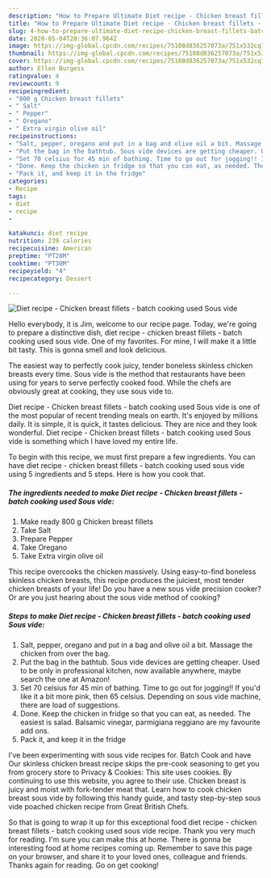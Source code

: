 ```yaml
---
description: "How to Prepare Ultimate Diet recipe - Chicken breast fillets - batch cooking used Sous vide"
title: "How to Prepare Ultimate Diet recipe - Chicken breast fillets - batch cooking used Sous vide"
slug: 4-how-to-prepare-ultimate-diet-recipe-chicken-breast-fillets-batch-cooking-used-sous-vide
date: 2020-05-04T20:36:07.964Z
image: https://img-global.cpcdn.com/recipes/75108d836257073a/751x532cq70/diet-recipe-chicken-breast-fillets-batch-cooking-used-sous-vide-recipe-main-photo.jpg
thumbnail: https://img-global.cpcdn.com/recipes/75108d836257073a/751x532cq70/diet-recipe-chicken-breast-fillets-batch-cooking-used-sous-vide-recipe-main-photo.jpg
cover: https://img-global.cpcdn.com/recipes/75108d836257073a/751x532cq70/diet-recipe-chicken-breast-fillets-batch-cooking-used-sous-vide-recipe-main-photo.jpg
author: Ellen Burgess
ratingvalue: 4
reviewcount: 9
recipeingredient:
- "800 g Chicken breast fillets"
- " Salt"
- " Pepper"
- " Oregano"
- " Extra virgin olive oil"
recipeinstructions:
- "Salt, pepper, oregano and put in a bag and olive oil a bit. Massage the chicken from over the bag."
- "Put the bag in the bathtub. Sous vide devices are getting cheaper. Used to be only in professional kitchen, now available anywhere, maybe search the one at Amazon!"
- "Set 70 celsius for 45 min of bathing. Time to go out for jogging!! If you&#39;d like it a bit more pink, then 65 celsius. Depending on sous vide machine, there are load of suggestions."
- "Done. Keep the chicken in fridge so that you can eat, as needed. The easiest is salad. Balsamic vinegar, parmigiana reggiano are my favourite add ons."
- "Pack it, and keep it in the fridge"
categories:
- Recipe
tags:
- diet
- recipe
- 

katakunci: diet recipe  
nutrition: 239 calories
recipecuisine: American
preptime: "PT28M"
cooktime: "PT30M"
recipeyield: "4"
recipecategory: Dessert

---
```



![Diet recipe - Chicken breast fillets - batch cooking used Sous vide](https://img-global.cpcdn.com/recipes/75108d836257073a/751x532cq70/diet-recipe-chicken-breast-fillets-batch-cooking-used-sous-vide-recipe-main-photo.jpg)

Hello everybody, it is Jim, welcome to our recipe page. Today, we're going to prepare a distinctive dish, diet recipe - chicken breast fillets - batch cooking used sous vide. One of my favorites. For mine, I will make it a little bit tasty. This is gonna smell and look delicious.

The easiest way to perfectly cook juicy, tender boneless skinless chicken breasts every time. Sous vide is the method that restaurants have been using for years to serve perfectly cooked food. While the chefs are obviously great at cooking, they use sous vide to.

Diet recipe - Chicken breast fillets - batch cooking used Sous vide is one of the most popular of recent trending meals on earth. It's enjoyed by millions daily. It is simple, it is quick, it tastes delicious. They are nice and they look wonderful. Diet recipe - Chicken breast fillets - batch cooking used Sous vide is something which I have loved my entire life.


To begin with this recipe, we must first prepare a few ingredients. You can have diet recipe - chicken breast fillets - batch cooking used sous vide using 5 ingredients and 5 steps. Here is how you cook that.

<!--inarticleads1-->

##### The ingredients needed to make Diet recipe - Chicken breast fillets - batch cooking used Sous vide:

1. Make ready 800 g Chicken breast fillets
1. Take  Salt
1. Prepare  Pepper
1. Take  Oregano
1. Take  Extra virgin olive oil


This recipe overcooks the chicken massively. Using easy-to-find boneless skinless chicken breasts, this recipe produces the juiciest, most tender chicken breasts of your life! Do you have a new sous vide precision cooker? Or are you just hearing about the sous vide method of cooking? 

<!--inarticleads2-->

##### Steps to make Diet recipe - Chicken breast fillets - batch cooking used Sous vide:

1. Salt, pepper, oregano and put in a bag and olive oil a bit. Massage the chicken from over the bag.
1. Put the bag in the bathtub. Sous vide devices are getting cheaper. Used to be only in professional kitchen, now available anywhere, maybe search the one at Amazon!
1. Set 70 celsius for 45 min of bathing. Time to go out for jogging!! If you&#39;d like it a bit more pink, then 65 celsius. Depending on sous vide machine, there are load of suggestions.
1. Done. Keep the chicken in fridge so that you can eat, as needed. The easiest is salad. Balsamic vinegar, parmigiana reggiano are my favourite add ons.
1. Pack it, and keep it in the fridge


I&#39;ve been experimenting with sous vide recipes for. Batch Cook and have Our skinless chicken breast recipe skips the pre-cook seasoning to get you from grocery store to Privacy &amp; Cookies: This site uses cookies. By continuing to use this website, you agree to their use. Chicken breast is juicy and moist with fork-tender meat that. Learn how to cook chicken breast sous vide by following this handy guide, and tasty step-by-step sous vide poached chicken recipe from Great British Chefs. 

So that is going to wrap it up for this exceptional food diet recipe - chicken breast fillets - batch cooking used sous vide recipe. Thank you very much for reading. I'm sure you can make this at home. There is gonna be interesting food at home recipes coming up. Remember to save this page on your browser, and share it to your loved ones, colleague and friends. Thanks again for reading. Go on get cooking!
